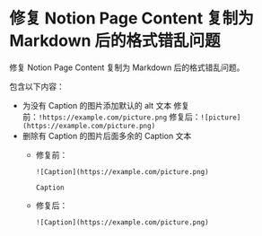 # 修复 Notion Page Content 复制为 Markdown 后的格式错乱问题

修复 Notion Page Content 复制为 Markdown 后的格式错乱问题。

包含以下内容：

- 为没有 Caption 的图片添加默认的 alt 文本
  修复前：`!https://example.com/picture.png`
  修复后：`![picture](https://example.com/picture.png)`
- 删除有 Caption 的图片后面多余的 Caption 文本
  - 修复前：

      ```text
      ![Caption](https://example.com/picture.png)

      Caption
      ```

  - 修复后：

      ```text
      ![Caption](https://example.com/picture.png)

      ```

